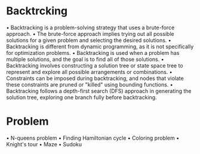 # Backtrcking 

•	Backtracking is a problem-solving strategy that uses a brute-force approach.
•	The brute-force approach implies trying out all possible solutions for a given problem and selecting the desired solutions.
•	Backtracking is different from dynamic programming, as it is not specifically for optimization problems.
•	Backtracking is used when a problem has multiple solutions, and the goal is to find all of those solutions.
•	Backtracking involves constructing a solution tree or state space tree to represent and explore all possible arrangements or combinations.
•	Constraints can be imposed during backtracking, and nodes that violate these constraints are pruned or "killed" using bounding functions.
•	Backtracking follows a depth-first search (DFS) approach in generating the solution tree, exploring one branch fully before backtracking.


# Problem

•	N-queens problem 
•	Finding Hamiltonian cycle
•	Coloring problem 
•	Knight's tour 
•	Maze 
•	Sudoku 
